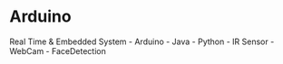 # Arduino
Real Time &amp; Embedded System - Arduino - Java - Python - IR Sensor - WebCam - FaceDetection
